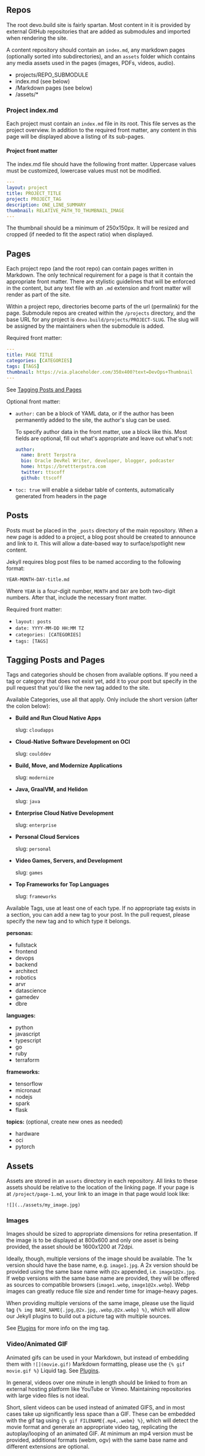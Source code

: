 [Plugins]: LINK_TBD

## Repos

The root devo.build site is fairly spartan. Most content in it is provided by external GitHub repositories that are added as submodules and imported when rendering the site.

A content repository should contain an `index.md`, any markdown pages (optionally sorted into subdirectories), and an `assets` folder which contains any media assets used in the pages (images, PDFs, videos, audio).

- projects/REPO_SUBMODULE
- index.md (see below)
- /Markdown pages (see below)
- /assets/* 

### Project index.md

Each project must contain an `index.md` file in its root. This file serves as the project overview. In addition to the required front matter, any content in this page will be displayed above a listing of its sub-pages.

#### Project front matter

The index.md file should have the following front matter. Uppercase values must be customized, lowercase values must not be modified.

```yaml
---
layout: project
title: PROJECT_TITLE
project: PROJECT_TAG
description: ONE_LINE_SUMMARY
thumbnail: RELATIVE_PATH_TO_THUMBNAIL_IMAGE
---
```

The thumbnail should be a minimum of 250x150px. It will be resized and cropped (if needed to fit the aspect ratio) when displayed.

## Pages

Each project repo (and the root repo) can contain pages written in Markdown. The only technical requirement for a page is that it contain the appropriate front matter. There are stylistic guidelines that will be enforced in the content, but any text file with an `.md` extension and front matter will render as part of the site.

Within a project repo, directories become parts of the url (permalink) for the page. Submodule repos are created within the `/projects` directory, and the base URL for any project is `devo.build/projects/PROJECT-SLUG`. The slug will be assigned by the maintainers when the submodule is added.

Required front matter:

```yaml
---
title: PAGE TITLE
categories: [CATEGORIES]
tags: [TAGS]
thumbnail: https://via.placeholder.com/350x400?text=DevOps+Thumbnail
---
```

See [Tagging Posts and Pages](#tags)

Optional front matter:

- `author:` can be a block of YAML data, or if the author has been permanently added to the site, the author's slug can be used.
    
    To specify author data in the front matter, use a block like this. Most fields are optional, fill out what's appropriate and leave out what's not:

    ```yaml
    author:
      name: Brett Terpstra
      bio: Oracle DevRel Writer, developer, blogger, podcaster
      home: https://brettterpstra.com
      twitter: ttscoff
      github: ttscoff
    ```

- `toc: true` will enable a sidebar table of contents, automatically generated from headers in the page

## Posts

Posts must be placed in the `_posts` directory of the main repository. When a new page is added to a project, a blog post should be created to announce and link to it. This will allow a date-based way to surface/spotlight new content.

Jekyll requires blog post files to be named according to the following format:

`YEAR-MONTH-DAY-title.md`

Where `YEAR` is a four-digit number, `MONTH` and `DAY` are both two-digit numbers. After that, include the necessary front matter.

Required front matter:

- `layout: posts`
- `date: YYYY-MM-DD HH:MM TZ`
- `categories: [CATEGORIES]`
- `tags: [TAGS]`


## Tagging Posts and Pages

Tags and categories should be chosen from available options. If you need a tag or category that does not exist yet, add it to your post but specify in the pull request that you'd like the new tag added to the site.

Available Categories, use all that apply. Only include the short version (after the colon below):

- __Build and Run Cloud Native Apps__
  
    slug: `cloudapps`
- __Cloud-Native Software Development on OCI__

    slug: `coulddev`
- __Build, Move, and Modernize Applications__

    slug: `modernize`
- __Java, GraalVM, and Helidon__

    slug: `java`
- __Enterprise Cloud Native Development__

    slug: `enterprise`
- __Personal Cloud Services__

    slug: `personal`
- __Video Games, Servers, and Development__

    slug: `games`
- __Top Frameworks for Top Languages__

    slug: `frameworks`

Available Tags, use at least one of each type. If no appropriate tag exists in a section, you can add a new tag to your post. In the pull request, please specify the new tag and to which type it belongs.

__personas:__

- fullstack
- frontend
- devops
- backend
- architect
- robotics
- arvr
- datascience
- gamedev
- dbre

__languages:__

- python
- javascript
- typescript
- go
- ruby
- terraform

__frameworks:__

- tensorflow
- micronaut
- nodejs
- spark
- flask

__topics:__ (optional, create new ones as needed)

- hardware
- oci
- pytorch



## Assets

Assets are stored in an `assets` directory in each repository. All links to these assets should be relative to the location of the linking page. If your page is at `/project/page-1.md`, your link to an image in that page would look like:

    ![](../assets/my_image.jpg)

### Images

Images should be sized to appropriate dimensions for retina presentation. If the image is to be displayed at 800x600 and only one asset is being provided, the asset should be 1600x1200 at 72dpi.

Ideally, though, multiple versions of the image should be available. The 1x version should have the base name, e.g. `image1.jpg`. A 2x version should be provided using the same base name with `@2x` appended, i.e. `image1@2x.jpg`. If webp versions with the same base name are provided, they will be offered as sources to compatible browsers (`image1.webp`, `image1@2x.webp`). Webp images can greatly reduce file size and render time for image-heavy pages.

When providing multiple versions of the same image, please use the liquid tag `{% img BASE_NAME{.jpg,@2x.jpg,.webp,@2x.webp} %}`, which will allow our Jekyll plugins to build out a picture tag with multiple sources.

See [Plugins][] for more info on the img tag.

### Video/Animated GIF

Animated gifs can be used in your Markdown, but instead of embedding them with `![](movie.gif)` Markdown formatting, please use the `{% gif movie.gif %}` Liquid tag. See [Plugins][].

In general, videos over one minute in length should be linked to from an external hosting platform like YouTube or Vimeo. Maintaining repositories with large video files is not ideal.

Short, silent videos can be used instead of animated GIFS, and in most cases take up significantly less space than a GIF. These can be embedded with the gif tag using `{% gif FILENAME{.mp4,.webm} %}`, which will detect the movie format and generate an appropriate video tag, replicating the autoplay/looping of an animated GIF. At minimum an mp4 version must be provided, additional formats (webm, ogv) with the same base name and different extensions are optional.

